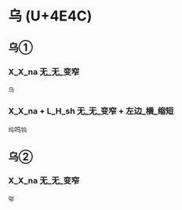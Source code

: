 # 乌 (U+4E4C)

## 乌①

### X_X_na 无_无_变窄
`乌`

### X_X_na + L_H_sh 无_无_变窄 + 左边_横_缩短
`坞`呜`钨`

## 乌②

### X_X_na 无_无_变窄
`邬`